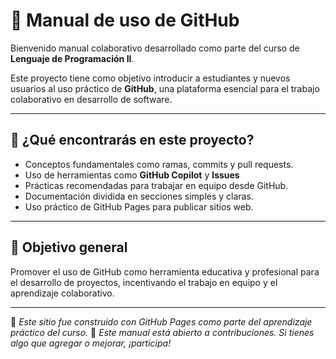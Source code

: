 # 📘 Manual de uso de GitHub

Bienvenido  manual colaborativo desarrollado como parte del curso de **Lenguaje de Programación II**.

Este proyecto tiene como objetivo introducir a estudiantes y nuevos usuarios al uso práctico de **GitHub**, una plataforma esencial para el trabajo colaborativo en desarrollo de software.

---

## 🧠 ¿Qué encontrarás en este proyecto?

- Conceptos fundamentales como ramas, commits y pull requests.
- Uso de herramientas como **GitHub Copilot** y **Issues**
- Prácticas recomendadas para trabajar en equipo desde GitHub.
- Documentación dividida en secciones simples y claras.
- Uso práctico de GitHub Pages para publicar sitios web.


---

## 🎯 Objetivo general

Promover el uso de GitHub como herramienta educativa y profesional para el desarrollo de proyectos, incentivando el trabajo en equipo y el aprendizaje colaborativo.

---

📌 *Este sitio fue construido con GitHub Pages como parte del aprendizaje práctico del curso.*
🧩 *Este manual está abierto a contribuciones. Si tienes algo que agregar o mejorar, ¡participa!*
